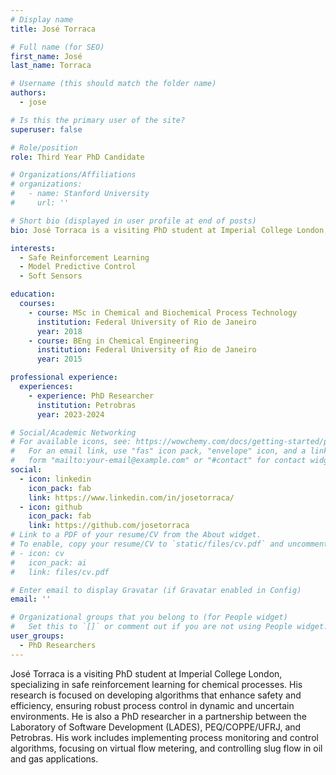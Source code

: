 ```yaml
---
# Display name
title: José Torraca

# Full name (for SEO)
first_name: José
last_name: Torraca

# Username (this should match the folder name)
authors:
  - jose

# Is this the primary user of the site?
superuser: false

# Role/position
role: Third Year PhD Candidate

# Organizations/Affiliations
# organizations:
#   - name: Stanford University
#     url: ''

# Short bio (displayed in user profile at end of posts)
bio: José Torraca is a visiting PhD student at Imperial College London, specializing in safe reinforcement learning for chemical processes. His research is focused on developing algorithms that enhance safety and efficiency, ensuring robust process control in dynamic and uncertain environments. He is also a PhD researcher in a partnership between the Laboratory of Software Development (LADES), PEQ/COPPE/UFRJ, and Petrobras. His work includes implementing process monitoring and control algorithms, focusing on virtual flow metering, and controlling slug flow in oil and gas applications.

interests:
  - Safe Reinforcement Learning
  - Model Predictive Control
  - Soft Sensors

education:
  courses:
    - course: MSc in Chemical and Biochemical Process Technology
      institution: Federal University of Rio de Janeiro
      year: 2018
    - course: BEng in Chemical Engineering
      institution: Federal University of Rio de Janeiro
      year: 2015

professional experience:
  experiences:
    - experience: PhD Researcher
      institution: Petrobras
      year: 2023-2024

# Social/Academic Networking
# For available icons, see: https://wowchemy.com/docs/getting-started/page-builder/#icons
#   For an email link, use "fas" icon pack, "envelope" icon, and a link in the
#   form "mailto:your-email@example.com" or "#contact" for contact widget.
social:
  - icon: linkedin
    icon_pack: fab
    link: https://www.linkedin.com/in/josetorraca/
  - icon: github
    icon_pack: fab
    link: https://github.com/josetorraca
# Link to a PDF of your resume/CV from the About widget.
# To enable, copy your resume/CV to `static/files/cv.pdf` and uncomment the lines below.
# - icon: cv
#   icon_pack: ai
#   link: files/cv.pdf

# Enter email to display Gravatar (if Gravatar enabled in Config)
email: ''

# Organizational groups that you belong to (for People widget)
#   Set this to `[]` or comment out if you are not using People widget.
user_groups:
  - PhD Researchers
---
```


José Torraca is a visiting PhD student at Imperial College London, specializing in safe reinforcement learning for chemical processes. His research is focused on developing algorithms that enhance safety and efficiency, ensuring robust process control in dynamic and uncertain environments. He is also a PhD researcher in a partnership between the Laboratory of Software Development (LADES), PEQ/COPPE/UFRJ, and Petrobras. His work includes implementing process monitoring and control algorithms, focusing on virtual flow metering, and controlling slug flow in oil and gas applications.